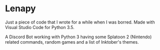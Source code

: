# Lenapy

Just a piece of code that I wrote for a while when I was borred.
Made with Visual Studio Code for Python 3.5.

A Discord Bot working with Python 3 having some Splatoon 2 (Nintendo) related commands, random games and a list of Inktober's themes.
